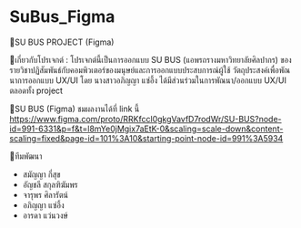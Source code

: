 # SuBus_Figma
📍SU BUS PROJECT (Figma) 

🔗เกี่ยวกับโปรเจกต์ : 
โปรเจกต์นี้เป็นการออกแบบ SU BUS (แอพรถรางมหาวิทยาลัยศิลปากร) ของรายวิชาปฏิสัมพันธ์กับคอมพิวเตอร์ของมนุษย์และการออกแบบประสบการณ์ผู้ใช้ วัตถุประสงค์เพื่อพัณนาการออกแบบ UX/UI
โดย นางสาวอภิญญา แซ่อึ้ง ได้มีส่วนร่วมในการพัณนา/ออกแบบ UX/UI ตลอดทั้ง project

📍SU BUS (Figma) ชมผลงานได้ที่ link นี้
https://www.figma.com/proto/RRKfccl0gkgVavfD7rodWr/SU-BUS?node-id=991-6331&p=f&t=l8mYe0jMgix7aEtK-0&scaling=scale-down&content-scaling=fixed&page-id=101%3A10&starting-point-node-id=991%3A5934

🏡ทีมพัฒนา
- สมัญญา กี่สุข	
- อัญชลี สกุลฑิฆัมพร	
- จารุพร ศิลารัตน์	
- อภิญญา แซ่อึ้ง	
- อารดา แว่นวงษ์	
